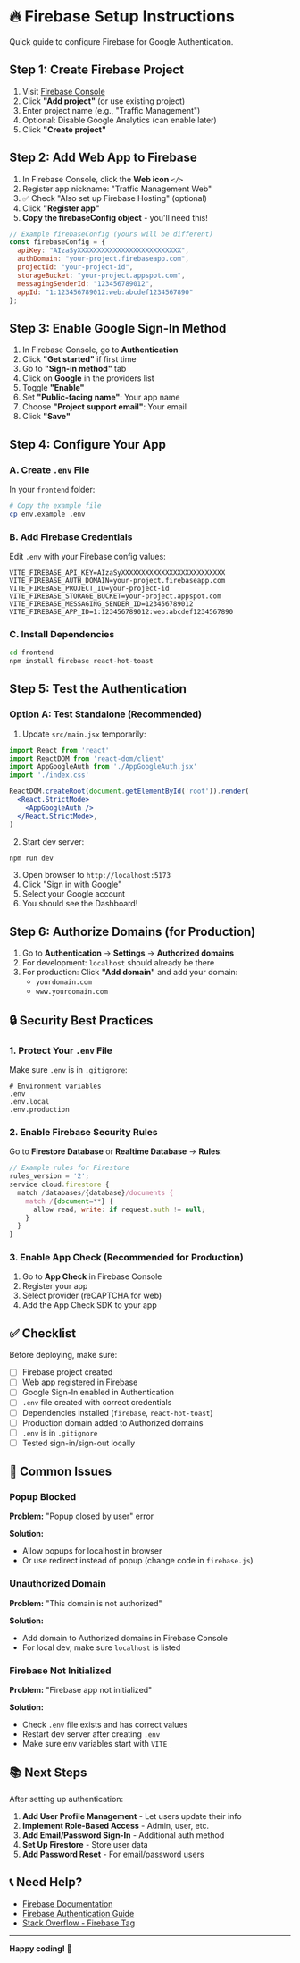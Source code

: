 # 🔥 Firebase Setup Instructions

Quick guide to configure Firebase for Google Authentication.

## Step 1: Create Firebase Project

1. Visit [Firebase Console](https://console.firebase.google.com/)
2. Click **"Add project"** (or use existing project)
3. Enter project name (e.g., "Traffic Management")
4. Optional: Disable Google Analytics (can enable later)
5. Click **"Create project"**

## Step 2: Add Web App to Firebase

1. In Firebase Console, click the **Web icon** `</>`
2. Register app nickname: "Traffic Management Web"
3. ✅ Check "Also set up Firebase Hosting" (optional)
4. Click **"Register app"**
5. **Copy the firebaseConfig object** - you'll need this!

```javascript
// Example firebaseConfig (yours will be different)
const firebaseConfig = {
  apiKey: "AIzaSyXXXXXXXXXXXXXXXXXXXXXXXXXX",
  authDomain: "your-project.firebaseapp.com",
  projectId: "your-project-id",
  storageBucket: "your-project.appspot.com",
  messagingSenderId: "123456789012",
  appId: "1:123456789012:web:abcdef1234567890"
};
```

## Step 3: Enable Google Sign-In Method

1. In Firebase Console, go to **Authentication**
2. Click **"Get started"** if first time
3. Go to **"Sign-in method"** tab
4. Click on **Google** in the providers list
5. Toggle **"Enable"**
6. Set **"Public-facing name"**: Your app name
7. Choose **"Project support email"**: Your email
8. Click **"Save"**

## Step 4: Configure Your App

### A. Create `.env` File

In your `frontend` folder:

```bash
# Copy the example file
cp env.example .env
```

### B. Add Firebase Credentials

Edit `.env` with your Firebase config values:

```env
VITE_FIREBASE_API_KEY=AIzaSyXXXXXXXXXXXXXXXXXXXXXXXXXX
VITE_FIREBASE_AUTH_DOMAIN=your-project.firebaseapp.com
VITE_FIREBASE_PROJECT_ID=your-project-id
VITE_FIREBASE_STORAGE_BUCKET=your-project.appspot.com
VITE_FIREBASE_MESSAGING_SENDER_ID=123456789012
VITE_FIREBASE_APP_ID=1:123456789012:web:abcdef1234567890
```

### C. Install Dependencies

```bash
cd frontend
npm install firebase react-hot-toast
```

## Step 5: Test the Authentication

### Option A: Test Standalone (Recommended)

1. Update `src/main.jsx` temporarily:

```jsx
import React from 'react'
import ReactDOM from 'react-dom/client'
import AppGoogleAuth from './AppGoogleAuth.jsx'
import './index.css'

ReactDOM.createRoot(document.getElementById('root')).render(
  <React.StrictMode>
    <AppGoogleAuth />
  </React.StrictMode>,
)
```

2. Start dev server:

```bash
npm run dev
```

3. Open browser to `http://localhost:5173`
4. Click "Sign in with Google"
5. Select your Google account
6. You should see the Dashboard!

## Step 6: Authorize Domains (for Production)

1. Go to **Authentication** → **Settings** → **Authorized domains**
2. For development: `localhost` should already be there
3. For production: Click **"Add domain"** and add your domain:
   - `yourdomain.com`
   - `www.yourdomain.com`

## 🔒 Security Best Practices

### 1. Protect Your `.env` File

Make sure `.env` is in `.gitignore`:

```gitignore
# Environment variables
.env
.env.local
.env.production
```

### 2. Enable Firebase Security Rules

Go to **Firestore Database** or **Realtime Database** → **Rules**:

```javascript
// Example rules for Firestore
rules_version = '2';
service cloud.firestore {
  match /databases/{database}/documents {
    match /{document=**} {
      allow read, write: if request.auth != null;
    }
  }
}
```

### 3. Enable App Check (Recommended for Production)

1. Go to **App Check** in Firebase Console
2. Register your app
3. Select provider (reCAPTCHA for web)
4. Add the App Check SDK to your app

## ✅ Checklist

Before deploying, make sure:

- [ ] Firebase project created
- [ ] Web app registered in Firebase
- [ ] Google Sign-In enabled in Authentication
- [ ] `.env` file created with correct credentials
- [ ] Dependencies installed (`firebase`, `react-hot-toast`)
- [ ] Production domain added to Authorized domains
- [ ] `.env` is in `.gitignore`
- [ ] Tested sign-in/sign-out locally

## 🐛 Common Issues

### Popup Blocked

**Problem:** "Popup closed by user" error

**Solution:**
- Allow popups for localhost in browser
- Or use redirect instead of popup (change code in `firebase.js`)

### Unauthorized Domain

**Problem:** "This domain is not authorized"

**Solution:**
- Add domain to Authorized domains in Firebase Console
- For local dev, make sure `localhost` is listed

### Firebase Not Initialized

**Problem:** "Firebase app not initialized"

**Solution:**
- Check `.env` file exists and has correct values
- Restart dev server after creating `.env`
- Make sure env variables start with `VITE_`

## 📚 Next Steps

After setting up authentication:

1. **Add User Profile Management** - Let users update their info
2. **Implement Role-Based Access** - Admin, user, etc.
3. **Add Email/Password Sign-In** - Additional auth method
4. **Set Up Firestore** - Store user data
5. **Add Password Reset** - For email/password users

## 📞 Need Help?

- [Firebase Documentation](https://firebase.google.com/docs)
- [Firebase Authentication Guide](https://firebase.google.com/docs/auth/web/google-signin)
- [Stack Overflow - Firebase Tag](https://stackoverflow.com/questions/tagged/firebase)

---

**Happy coding! 🚀**

